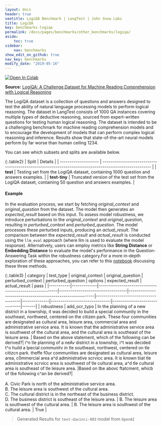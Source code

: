 ```yaml
---
layout: docs
header: true
seotitle: LogiQA Benchmark | LangTest | John Snow Labs
title: LogiQA
key: benchmarks-logiqa
permalink: /docs/pages/benchmarks/other_benchmarks/logiqa/
aside:
    toc: true
sidebar:
    nav: benchmarks
show_edit_on_github: true
nav_key: benchmarks
modify_date: "2019-05-16"
---
```


[![Open In Colab](https://colab.research.google.com/assets/colab-badge.svg)](https://colab.research.google.com/github/JohnSnowLabs/langtest/blob/main/demo/tutorials/llm_notebooks/dataset-notebooks/LogiQA_dataset.ipynb)

**Source:** [LogiQA: A Challenge Dataset for Machine Reading Comprehension with Logical Reasoning](https://paperswithcode.com/paper/logiqa-a-challenge-dataset-for-machine)

The LogiQA dataset is a collection of questions and answers designed to test the ability of natural language processing models to perform logical reasoning. The dataset in LangTest consists of 1000 QA instances covering multiple types of deductive reasoning, sourced from expert-written questions for testing human logical reasoning. The dataset is intended to be a challenging benchmark for machine reading comprehension models and to encourage the development of models that can perform complex logical reasoning and inference. Results show that state-of-the-art neural models perform by far worse than human ceiling 1234.

You can see which subsets and splits are available below.

{:.table2}
| Split                | Details                                                                                                 |
| -------------------- | ------------------------------------------------------------------------------------------------------- |
| **test**      | Testing set from the LogiQA dataset, containing 1000 question and answers examples.                         |
| **test-tiny** | Truncated version of the test set from the LogiQA dataset, containing 50 question and answers examples. |

#### Example

In the evaluation process, we start by fetching *original_context* and *original_question* from the dataset. The model then generates an *expected_result* based on this input. To assess model robustness, we introduce perturbations to the *original_context* and *original_question*, resulting in *perturbed_context* and *perturbed_question*. The model processes these perturbed inputs, producing an *actual_result*. The comparison between the *expected_result* and *actual_result* is conducted using the `llm_eval` approach (where llm is used to evaluate the model response). Alternatively, users can employ metrics like **String Distance** or **Embedding Distance** to evaluate the model's performance in the Question-Answering Task within the robustness category.For a more in-depth exploration of these approaches, you can refer to this [notebook](https://colab.research.google.com/github/JohnSnowLabs/langtest/blob/main/demo/tutorials/misc/Evaluation_Metrics.ipynb) discussing these three methods.


{:.table3}
| category   | test_type    | original_context                                         | original_question                  | perturbed_context                                           | perturbed_question                     | options              | expected_result                | actual_result                  | pass   |
|-----------|-------------|---------------------------------------------------------|-----------------------------------|------------------------------------------------------------|---------------------------------------|--------------|-------------------------------|-------------------------------|-------|
| robustness | add_ocr_typo | In the planning of a new district in a township, it was decided to build a special community in the southeast, northwest, centered on the citizen park. These four communities are designated as cultural area, leisure area, commercial area and administrative service area. It is known that the administrative service area is southwest of the cultural area, and the cultural area is southeast of the leisure area. | Based on the above statement, which of the following can be derived?| i^n tle planning of a neAv district in a township, i^t was decided t^o huild a lpecial communitv in tle southeast, northwest, centered on tle citizcn park. theffe f0ur communities are designated as cultural area, leisure area, c0mmercial area a^d administrative scrvicc area. It is known tiiat tle administrative scrvicc area is southwest of tle cultural area, a^d tle cultural area is southeast of tle leisure area. |Based on tbe abovc ftatcment, whicb of tbe following c^an be derived?|<br><br>A. Civic Park is north of the administrative service area.<br>B. The leisure area is southwest of the cultural area.<br>C. The cultural district is in the northeast of the business district.<br>D. The business district is southeast of the leisure area. | B. The leisure area is southwest of the cultural area. | B. The leisure area is southwest of the cultural area.  | True |


> Generated Results for `text-davinci-003` model from `OpenAI`
